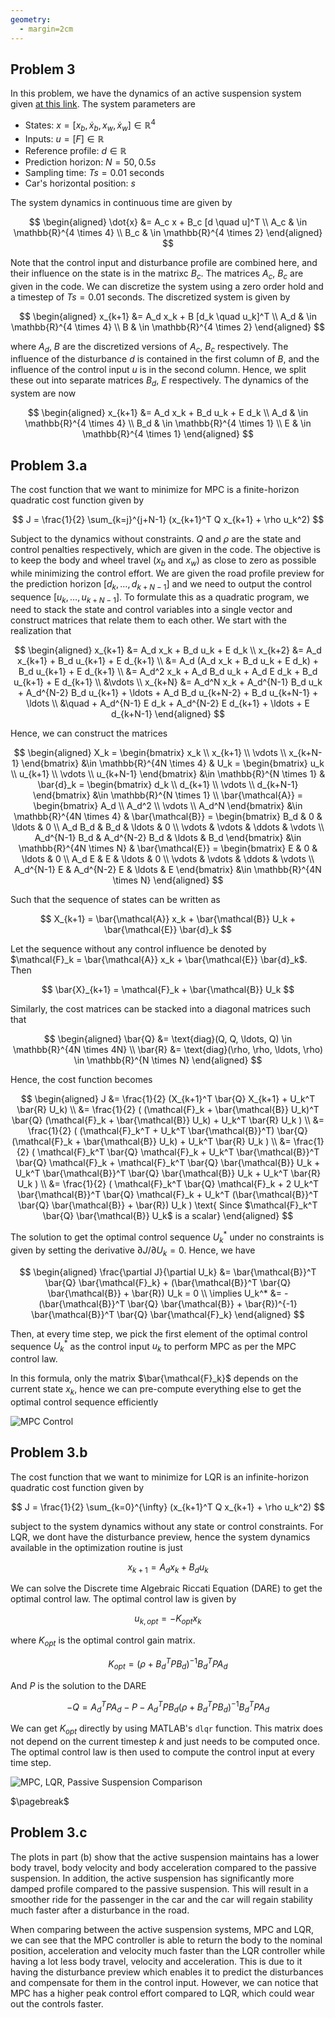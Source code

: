 ```yaml
---
geometry:
  - margin=2cm
---
```


## Problem 3

In this problem, we have the dynamics of an active suspension system given [at this link](https://www.mathworks.com/help/robust/gs/active-suspension-control-design.html). The system parameters are

- States: $x = [x_b, \dot{x}_b, x_w, \dot{x}_w] \in \mathbb{R}^4$
- Inputs: $u = [F] \in \mathbb{R}$
- Reference profile: $d \in \mathbb{R}$
- Prediction horizon: $N = 50, 0.5s$
- Sampling time: $Ts = 0.01$ seconds
- Car's horizontal position: $s$

The system dynamics in continuous time are given by

$$
\begin{aligned}
\dot{x} &= A_c x + B_c [d \quad u]^T \\
A_c & \in \mathbb{R}^{4 \times 4} \\
B_c & \in \mathbb{R}^{4 \times 2}
\end{aligned}
$$

Note that the control input and disturbance profile are combined here, and their influence on the state is in the matrixc $B_c$. The matrices $A_c$, $B_c$ are given in the code. We can discretize the system using a zero order hold and a timestep of $Ts = 0.01$ seconds. The discretized system is given by

$$
\begin{aligned}
x_{k+1} &= A_d x_k + B [d_k \quad u_k]^T \\
A_d & \in \mathbb{R}^{4 \times 4} \\
B & \in \mathbb{R}^{4 \times 2}
\end{aligned}
$$

where $A_d$, $B$ are the discretized versions of $A_c$, $B_c$ respectively. The influence of the disturbance $d$ is contained in the first column of $B$, and the influence of the control input $u$ is in the second column. Hence, we split these out into separate matrices $B_d$, $E$ respectively. The dynamics of the system are now

$$
\begin{aligned}
x_{k+1} &= A_d x_k + B_d u_k + E d_k \\
A_d & \in \mathbb{R}^{4 \times 4} \\
B_d & \in \mathbb{R}^{4 \times 1} \\
E & \in \mathbb{R}^{4 \times 1}
\end{aligned}
$$

## Problem 3.a

The cost function that we want to minimize for MPC is a finite-horizon quadratic cost function given by

$$
J = \frac{1}{2} \sum_{k=j}^{j+N-1} (x_{k+1}^T Q x_{k+1} + \rho u_k^2)
$$

Subject to the dynamics without constraints. $Q$ and $\rho$ are the state and control penalties respectively, which are given in the code. The objective is to keep the body and wheel travel ($x_b$ and $x_w$) as close to zero as possible while minimizing the control effort. We are given the road profile preview for the prediction horizon $[d_k, \ldots, d_{k+N-1}]$ and we need to output the control sequence $[u_k, \ldots, u_{k+N-1}]$. To formulate this as a quadratic program, we need to stack the state and control variables into a single vector and construct matrices that relate them to each other. We start with the realization that

$$
\begin{aligned}
x_{k+1} &= A_d x_k + B_d u_k + E d_k \\
x_{k+2} &= A_d x_{k+1} + B_d u_{k+1} + E d_{k+1} \\
&= A_d (A_d x_k + B_d u_k + E d_k) + B_d u_{k+1} + E d_{k+1} \\
&= A_d^2 x_k + A_d B_d u_k + A_d E d_k + B_d u_{k+1} + E d_{k+1} \\
&\vdots \\
x_{k+N} &= A_d^N x_k + A_d^{N-1} B_d u_k + A_d^{N-2} B_d u_{k+1} + \ldots + A_d B_d u_{k+N-2} + B_d u_{k+N-1} + \ldots \\
&\quad + A_d^{N-1} E d_k + A_d^{N-2} E d_{k+1} + \ldots + E d_{k+N-1}
\end{aligned}
$$

Hence, we can construct the matrices

$$
\begin{aligned}
X_k = \begin{bmatrix} x_k \\ x_{k+1} \\ \vdots \\ x_{k+N-1} \end{bmatrix} &\in \mathbb{R}^{4N \times 4} &
U_k = \begin{bmatrix} u_k \\ u_{k+1} \\ \vdots \\ u_{k+N-1} \end{bmatrix} &\in \mathbb{R}^{N \times 1} &
\bar{d}_k = \begin{bmatrix} d_k \\ d_{k+1} \\ \vdots \\ d_{k+N-1} \end{bmatrix} &\in \mathbb{R}^{N \times 1} \\
\bar{\mathcal{A}} = \begin{bmatrix} A_d \\ A_d^2 \\ \vdots \\ A_d^N \end{bmatrix} &\in \mathbb{R}^{4N \times 4} &
\bar{\mathcal{B}} = \begin{bmatrix} B_d & 0 & \ldots & 0 \\ A_d B_d & B_d & \ldots & 0 \\ \vdots & \vdots & \ddots & \vdots \\ A_d^{N-1} B_d & A_d^{N-2} B_d & \ldots & B_d \end{bmatrix} &\in \mathbb{R}^{4N \times N} &
\bar{\mathcal{E}} = \begin{bmatrix} E & 0 & \ldots & 0 \\ A_d E & E & \ldots & 0 \\ \vdots & \vdots & \ddots & \vdots \\ A_d^{N-1} E & A_d^{N-2} E & \ldots & E \end{bmatrix} &\in \mathbb{R}^{4N \times N}
\end{aligned}
$$

Such that the sequence of states can be written as

$$
X_{k+1} = \bar{\mathcal{A}} x_k + \bar{\mathcal{B}} U_k + \bar{\mathcal{E}} \bar{d}_k
$$

Let the sequence without any control influence be denoted by $\mathcal{F}_k = \bar{\mathcal{A}} x_k + \bar{\mathcal{E}} \bar{d}_k$. Then

$$
\bar{X}_{k+1} = \mathcal{F}_k + \bar{\mathcal{B}} U_k
$$

Similarly, the cost matrices can be stacked into a diagonal matrices such that

$$
\begin{aligned}
\bar{Q} &= \text{diag}(Q, Q, \ldots, Q) \in \mathbb{R}^{4N \times 4N} \\
\bar{R} &= \text{diag}(\rho, \rho, \ldots, \rho) \in \mathbb{R}^{N \times N}
\end{aligned}
$$

Hence, the cost function becomes

$$
\begin{aligned}
J &= \frac{1}{2} (X_{k+1}^T \bar{Q} X_{k+1} + U_k^T \bar{R} U_k) \\
&= \frac{1}{2} ( (\mathcal{F}_k + \bar{\mathcal{B}} U_k)^T \bar{Q} (\mathcal{F}_k + \bar{\mathcal{B}} U_k) + U_k^T \bar{R} U_k ) \\
&= \frac{1}{2} ( (\mathcal{F}_k^T + U_k^T \bar{\mathcal{B}}^T) \bar{Q} (\mathcal{F}_k + \bar{\mathcal{B}} U_k) + U_k^T \bar{R} U_k ) \\
&= \frac{1}{2} ( \mathcal{F}_k^T \bar{Q} \mathcal{F}_k + U_k^T \bar{\mathcal{B}}^T \bar{Q} \mathcal{F}_k + \mathcal{F}_k^T \bar{Q} \bar{\mathcal{B}} U_k + U_k^T \bar{\mathcal{B}}^T \bar{Q} \bar{\mathcal{B}} U_k + U_k^T \bar{R} U_k ) \\
&= \frac{1}{2} ( \mathcal{F}_k^T \bar{Q} \mathcal{F}_k + 2 U_k^T \bar{\mathcal{B}}^T \bar{Q} \mathcal{F}_k + U_k^T (\bar{\mathcal{B}}^T \bar{Q} \bar{\mathcal{B}} + \bar{R}) U_k ) \text{ Since $\mathcal{F}_k^T \bar{Q} \bar{\mathcal{B}} U_k$ is a scalar}
\end{aligned}
$$

The solution to get the optimal control sequence $U_k^*$ under no constraints is given by setting the derivative $\partial J / \partial U_k = 0$. Hence, we have

$$
\begin{aligned}
\frac{\partial J}{\partial U_k} &= \bar{\mathcal{B}}^T \bar{Q} \bar{\mathcal{F}_k} + (\bar{\mathcal{B}}^T \bar{Q} \bar{\mathcal{B}} + \bar{R}) U_k = 0 \\
\implies U_k^* &= -(\bar{\mathcal{B}}^T \bar{Q} \bar{\mathcal{B}} + \bar{R})^{-1} \bar{\mathcal{B}}^T \bar{Q} \bar{\mathcal{F}_k}
\end{aligned}
$$

Then, at every time step, we pick the first element of the optimal control sequence $U_k^*$ as the control input $u_k$ to perform MPC as per the MPC control law.

In this formula, only the matrix $\bar{\mathcal{F}_k}$ depends on the current state $x_k$, hence we can pre-compute everything else to get the optimal control sequence efficiently

![MPC Control](figs/hw3p3a.svg)

## Problem 3.b

The cost function that we want to minimize for LQR is an infinite-horizon quadratic cost function given by

$$
J = \frac{1}{2} \sum_{k=0}^{\infty} (x_{k+1}^T Q x_{k+1} + \rho u_k^2)
$$

subject to the system dynamics without any state or control constraints. For LQR, we dont have the disturbance preview, hence the system dynamics available in the optimization routine is just

$$
x_{k+1} = A_d x_k + B_d u_k
$$

We can solve the Discrete time Algebraic Riccati Equation (DARE) to get the optimal control law. The optimal control law is given by

$$
u_{k, opt} = -K_{opt} x_k
$$

where $K_{opt}$ is the optimal control gain matrix.

$$
K_{opt} = (\rho + B_d^T P B_d)^{-1} B_d^T P A_d
$$

And $P$ is the solution to the DARE

$$
-Q = A_d^T P A_d - P - A_d^T P B_d (\rho + B_d^T P B_d)^{-1} B_d^T P A_d
$$

We can get $K_{opt}$ directly by using MATLAB's `dlqr` function. This matrix does not depend on the current timestep $k$ and just needs to be computed once. The optimal control law is then used to compute the control input at every time step.

![MPC, LQR, Passive Suspension Comparison](figs/hw3p3b.svg)

$\pagebreak$

## Problem 3.c

The plots in part (b) show that the active suspension maintains has a lower body travel, body velocity and body acceleration compared to the passive suspension. In addition, the active suspension has significantly more damped profile compared to the passive suspension.
This will result in a smoother ride for the passenger in the car and the car will regain stability much faster after a disturbance in the road.

When comparing between the active suspension systems, MPC and LQR, we can see that the MPC controller is able to return the body to the nominal position, acceleration and velocity much faster than the LQR controller while having a lot less body travel, velocity and acceleration. This is due to it having the disturbance preview which enables it to predict the disturbances and compensate for them in the control input. However, we can notice that MPC has a higher peak control effort compared to LQR, which could wear
out the controls faster.
